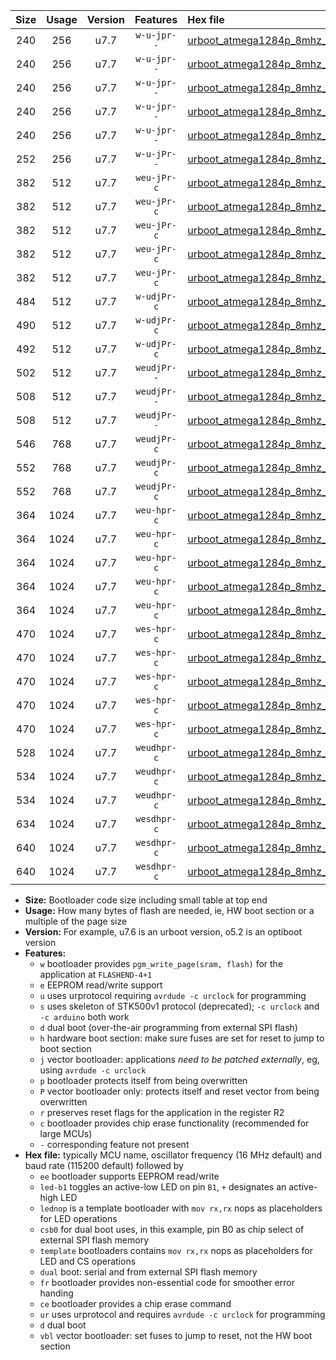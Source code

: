|Size|Usage|Version|Features|Hex file|
|:-:|:-:|:-:|:-:|:--|
|240|256|u7.7|`w-u-jpr--`|[urboot_atmega1284p_8mhz_500000bps_led+b5_ur_vbl.hex](https://raw.githubusercontent.com/stefanrueger/urboot.hex/main/mcus/atmega1284p/fcpu_8mhz/500000_bps/urboot_atmega1284p_8mhz_500000bps_led+b5_ur_vbl.hex)|
|240|256|u7.7|`w-u-jpr--`|[urboot_atmega1284p_8mhz_500000bps_led+b7_ur_vbl.hex](https://raw.githubusercontent.com/stefanrueger/urboot.hex/main/mcus/atmega1284p/fcpu_8mhz/500000_bps/urboot_atmega1284p_8mhz_500000bps_led+b7_ur_vbl.hex)|
|240|256|u7.7|`w-u-jpr--`|[urboot_atmega1284p_8mhz_500000bps_led+c7_ur_vbl.hex](https://raw.githubusercontent.com/stefanrueger/urboot.hex/main/mcus/atmega1284p/fcpu_8mhz/500000_bps/urboot_atmega1284p_8mhz_500000bps_led+c7_ur_vbl.hex)|
|240|256|u7.7|`w-u-jpr--`|[urboot_atmega1284p_8mhz_500000bps_led+d7_ur_vbl.hex](https://raw.githubusercontent.com/stefanrueger/urboot.hex/main/mcus/atmega1284p/fcpu_8mhz/500000_bps/urboot_atmega1284p_8mhz_500000bps_led+d7_ur_vbl.hex)|
|240|256|u7.7|`w-u-jpr--`|[urboot_atmega1284p_8mhz_500000bps_lednop_ur_vbl.hex](https://raw.githubusercontent.com/stefanrueger/urboot.hex/main/mcus/atmega1284p/fcpu_8mhz/500000_bps/urboot_atmega1284p_8mhz_500000bps_lednop_ur_vbl.hex)|
|252|256|u7.7|`w-u-jPr--`|[urboot_atmega1284p_8mhz_500000bps_ur_vbl.hex](https://raw.githubusercontent.com/stefanrueger/urboot.hex/main/mcus/atmega1284p/fcpu_8mhz/500000_bps/urboot_atmega1284p_8mhz_500000bps_ur_vbl.hex)|
|382|512|u7.7|`weu-jPr-c`|[urboot_atmega1284p_8mhz_500000bps_ee_led+b5_fr_ce_ur_vbl.hex](https://raw.githubusercontent.com/stefanrueger/urboot.hex/main/mcus/atmega1284p/fcpu_8mhz/500000_bps/urboot_atmega1284p_8mhz_500000bps_ee_led+b5_fr_ce_ur_vbl.hex)|
|382|512|u7.7|`weu-jPr-c`|[urboot_atmega1284p_8mhz_500000bps_ee_led+b7_fr_ce_ur_vbl.hex](https://raw.githubusercontent.com/stefanrueger/urboot.hex/main/mcus/atmega1284p/fcpu_8mhz/500000_bps/urboot_atmega1284p_8mhz_500000bps_ee_led+b7_fr_ce_ur_vbl.hex)|
|382|512|u7.7|`weu-jPr-c`|[urboot_atmega1284p_8mhz_500000bps_ee_led+c7_fr_ce_ur_vbl.hex](https://raw.githubusercontent.com/stefanrueger/urboot.hex/main/mcus/atmega1284p/fcpu_8mhz/500000_bps/urboot_atmega1284p_8mhz_500000bps_ee_led+c7_fr_ce_ur_vbl.hex)|
|382|512|u7.7|`weu-jPr-c`|[urboot_atmega1284p_8mhz_500000bps_ee_led+d7_fr_ce_ur_vbl.hex](https://raw.githubusercontent.com/stefanrueger/urboot.hex/main/mcus/atmega1284p/fcpu_8mhz/500000_bps/urboot_atmega1284p_8mhz_500000bps_ee_led+d7_fr_ce_ur_vbl.hex)|
|382|512|u7.7|`weu-jPr-c`|[urboot_atmega1284p_8mhz_500000bps_ee_lednop_fr_ce_ur_vbl.hex](https://raw.githubusercontent.com/stefanrueger/urboot.hex/main/mcus/atmega1284p/fcpu_8mhz/500000_bps/urboot_atmega1284p_8mhz_500000bps_ee_lednop_fr_ce_ur_vbl.hex)|
|484|512|u7.7|`w-udjPr-c`|[urboot_atmega1284p_8mhz_500000bps_led+c7_csb3_dual_fr_ce_ur_vbl.hex](https://raw.githubusercontent.com/stefanrueger/urboot.hex/main/mcus/atmega1284p/fcpu_8mhz/500000_bps/urboot_atmega1284p_8mhz_500000bps_led+c7_csb3_dual_fr_ce_ur_vbl.hex)|
|490|512|u7.7|`w-udjPr-c`|[urboot_atmega1284p_8mhz_500000bps_led+d7_csc7_dual_fr_ce_ur_vbl.hex](https://raw.githubusercontent.com/stefanrueger/urboot.hex/main/mcus/atmega1284p/fcpu_8mhz/500000_bps/urboot_atmega1284p_8mhz_500000bps_led+d7_csc7_dual_fr_ce_ur_vbl.hex)|
|492|512|u7.7|`w-udjPr-c`|[urboot_atmega1284p_8mhz_500000bps_template_dual_fr_ce_ur_vbl.hex](https://raw.githubusercontent.com/stefanrueger/urboot.hex/main/mcus/atmega1284p/fcpu_8mhz/500000_bps/urboot_atmega1284p_8mhz_500000bps_template_dual_fr_ce_ur_vbl.hex)|
|502|512|u7.7|`weudjPr--`|[urboot_atmega1284p_8mhz_500000bps_ee_led+c7_csb3_dual_fr_ur_vbl.hex](https://raw.githubusercontent.com/stefanrueger/urboot.hex/main/mcus/atmega1284p/fcpu_8mhz/500000_bps/urboot_atmega1284p_8mhz_500000bps_ee_led+c7_csb3_dual_fr_ur_vbl.hex)|
|508|512|u7.7|`weudjPr--`|[urboot_atmega1284p_8mhz_500000bps_ee_led+d7_csc7_dual_fr_ur_vbl.hex](https://raw.githubusercontent.com/stefanrueger/urboot.hex/main/mcus/atmega1284p/fcpu_8mhz/500000_bps/urboot_atmega1284p_8mhz_500000bps_ee_led+d7_csc7_dual_fr_ur_vbl.hex)|
|508|512|u7.7|`weudjPr--`|[urboot_atmega1284p_8mhz_500000bps_ee_template_dual_fr_ur_vbl.hex](https://raw.githubusercontent.com/stefanrueger/urboot.hex/main/mcus/atmega1284p/fcpu_8mhz/500000_bps/urboot_atmega1284p_8mhz_500000bps_ee_template_dual_fr_ur_vbl.hex)|
|546|768|u7.7|`weudjPr-c`|[urboot_atmega1284p_8mhz_500000bps_ee_led+c7_csb3_dual_fr_ce_ur_vbl.hex](https://raw.githubusercontent.com/stefanrueger/urboot.hex/main/mcus/atmega1284p/fcpu_8mhz/500000_bps/urboot_atmega1284p_8mhz_500000bps_ee_led+c7_csb3_dual_fr_ce_ur_vbl.hex)|
|552|768|u7.7|`weudjPr-c`|[urboot_atmega1284p_8mhz_500000bps_ee_led+d7_csc7_dual_fr_ce_ur_vbl.hex](https://raw.githubusercontent.com/stefanrueger/urboot.hex/main/mcus/atmega1284p/fcpu_8mhz/500000_bps/urboot_atmega1284p_8mhz_500000bps_ee_led+d7_csc7_dual_fr_ce_ur_vbl.hex)|
|552|768|u7.7|`weudjPr-c`|[urboot_atmega1284p_8mhz_500000bps_ee_template_dual_fr_ce_ur_vbl.hex](https://raw.githubusercontent.com/stefanrueger/urboot.hex/main/mcus/atmega1284p/fcpu_8mhz/500000_bps/urboot_atmega1284p_8mhz_500000bps_ee_template_dual_fr_ce_ur_vbl.hex)|
|364|1024|u7.7|`weu-hpr-c`|[urboot_atmega1284p_8mhz_500000bps_ee_led+b5_fr_ce_ur.hex](https://raw.githubusercontent.com/stefanrueger/urboot.hex/main/mcus/atmega1284p/fcpu_8mhz/500000_bps/urboot_atmega1284p_8mhz_500000bps_ee_led+b5_fr_ce_ur.hex)|
|364|1024|u7.7|`weu-hpr-c`|[urboot_atmega1284p_8mhz_500000bps_ee_led+b7_fr_ce_ur.hex](https://raw.githubusercontent.com/stefanrueger/urboot.hex/main/mcus/atmega1284p/fcpu_8mhz/500000_bps/urboot_atmega1284p_8mhz_500000bps_ee_led+b7_fr_ce_ur.hex)|
|364|1024|u7.7|`weu-hpr-c`|[urboot_atmega1284p_8mhz_500000bps_ee_led+c7_fr_ce_ur.hex](https://raw.githubusercontent.com/stefanrueger/urboot.hex/main/mcus/atmega1284p/fcpu_8mhz/500000_bps/urboot_atmega1284p_8mhz_500000bps_ee_led+c7_fr_ce_ur.hex)|
|364|1024|u7.7|`weu-hpr-c`|[urboot_atmega1284p_8mhz_500000bps_ee_led+d7_fr_ce_ur.hex](https://raw.githubusercontent.com/stefanrueger/urboot.hex/main/mcus/atmega1284p/fcpu_8mhz/500000_bps/urboot_atmega1284p_8mhz_500000bps_ee_led+d7_fr_ce_ur.hex)|
|364|1024|u7.7|`weu-hpr-c`|[urboot_atmega1284p_8mhz_500000bps_ee_lednop_fr_ce_ur.hex](https://raw.githubusercontent.com/stefanrueger/urboot.hex/main/mcus/atmega1284p/fcpu_8mhz/500000_bps/urboot_atmega1284p_8mhz_500000bps_ee_lednop_fr_ce_ur.hex)|
|470|1024|u7.7|`wes-hpr-c`|[urboot_atmega1284p_8mhz_500000bps_ee_led+b5_fr_ce.hex](https://raw.githubusercontent.com/stefanrueger/urboot.hex/main/mcus/atmega1284p/fcpu_8mhz/500000_bps/urboot_atmega1284p_8mhz_500000bps_ee_led+b5_fr_ce.hex)|
|470|1024|u7.7|`wes-hpr-c`|[urboot_atmega1284p_8mhz_500000bps_ee_led+b7_fr_ce.hex](https://raw.githubusercontent.com/stefanrueger/urboot.hex/main/mcus/atmega1284p/fcpu_8mhz/500000_bps/urboot_atmega1284p_8mhz_500000bps_ee_led+b7_fr_ce.hex)|
|470|1024|u7.7|`wes-hpr-c`|[urboot_atmega1284p_8mhz_500000bps_ee_led+c7_fr_ce.hex](https://raw.githubusercontent.com/stefanrueger/urboot.hex/main/mcus/atmega1284p/fcpu_8mhz/500000_bps/urboot_atmega1284p_8mhz_500000bps_ee_led+c7_fr_ce.hex)|
|470|1024|u7.7|`wes-hpr-c`|[urboot_atmega1284p_8mhz_500000bps_ee_led+d7_fr_ce.hex](https://raw.githubusercontent.com/stefanrueger/urboot.hex/main/mcus/atmega1284p/fcpu_8mhz/500000_bps/urboot_atmega1284p_8mhz_500000bps_ee_led+d7_fr_ce.hex)|
|470|1024|u7.7|`wes-hpr-c`|[urboot_atmega1284p_8mhz_500000bps_ee_lednop_fr_ce.hex](https://raw.githubusercontent.com/stefanrueger/urboot.hex/main/mcus/atmega1284p/fcpu_8mhz/500000_bps/urboot_atmega1284p_8mhz_500000bps_ee_lednop_fr_ce.hex)|
|528|1024|u7.7|`weudhpr-c`|[urboot_atmega1284p_8mhz_500000bps_ee_led+c7_csb3_dual_fr_ce_ur.hex](https://raw.githubusercontent.com/stefanrueger/urboot.hex/main/mcus/atmega1284p/fcpu_8mhz/500000_bps/urboot_atmega1284p_8mhz_500000bps_ee_led+c7_csb3_dual_fr_ce_ur.hex)|
|534|1024|u7.7|`weudhpr-c`|[urboot_atmega1284p_8mhz_500000bps_ee_led+d7_csc7_dual_fr_ce_ur.hex](https://raw.githubusercontent.com/stefanrueger/urboot.hex/main/mcus/atmega1284p/fcpu_8mhz/500000_bps/urboot_atmega1284p_8mhz_500000bps_ee_led+d7_csc7_dual_fr_ce_ur.hex)|
|534|1024|u7.7|`weudhpr-c`|[urboot_atmega1284p_8mhz_500000bps_ee_template_dual_fr_ce_ur.hex](https://raw.githubusercontent.com/stefanrueger/urboot.hex/main/mcus/atmega1284p/fcpu_8mhz/500000_bps/urboot_atmega1284p_8mhz_500000bps_ee_template_dual_fr_ce_ur.hex)|
|634|1024|u7.7|`wesdhpr-c`|[urboot_atmega1284p_8mhz_500000bps_ee_led+c7_csb3_dual_fr_ce.hex](https://raw.githubusercontent.com/stefanrueger/urboot.hex/main/mcus/atmega1284p/fcpu_8mhz/500000_bps/urboot_atmega1284p_8mhz_500000bps_ee_led+c7_csb3_dual_fr_ce.hex)|
|640|1024|u7.7|`wesdhpr-c`|[urboot_atmega1284p_8mhz_500000bps_ee_led+d7_csc7_dual_fr_ce.hex](https://raw.githubusercontent.com/stefanrueger/urboot.hex/main/mcus/atmega1284p/fcpu_8mhz/500000_bps/urboot_atmega1284p_8mhz_500000bps_ee_led+d7_csc7_dual_fr_ce.hex)|
|640|1024|u7.7|`wesdhpr-c`|[urboot_atmega1284p_8mhz_500000bps_ee_template_dual_fr_ce.hex](https://raw.githubusercontent.com/stefanrueger/urboot.hex/main/mcus/atmega1284p/fcpu_8mhz/500000_bps/urboot_atmega1284p_8mhz_500000bps_ee_template_dual_fr_ce.hex)|

- **Size:** Bootloader code size including small table at top end
- **Usage:** How many bytes of flash are needed, ie, HW boot section or a multiple of the page size
- **Version:** For example, u7.6 is an urboot version, o5.2 is an optiboot version
- **Features:**
  + `w` bootloader provides `pgm_write_page(sram, flash)` for the application at `FLASHEND-4+1`
  + `e` EEPROM read/write support
  + `u` uses urprotocol requiring `avrdude -c urclock` for programming
  + `s` uses skeleton of STK500v1 protocol (deprecated); `-c urclock` and `-c arduino` both work
  + `d` dual boot (over-the-air programming from external SPI flash)
  + `h` hardware boot section: make sure fuses are set for reset to jump to boot section
  + `j` vector bootloader: applications *need to be patched externally*, eg, using `avrdude -c urclock`
  + `p` bootloader protects itself from being overwritten
  + `P` vector bootloader only: protects itself and reset vector from being overwritten
  + `r` preserves reset flags for the application in the register R2
  + `c` bootloader provides chip erase functionality (recommended for large MCUs)
  + `-` corresponding feature not present
- **Hex file:** typically MCU name, oscillator frequency (16 MHz default) and baud rate (115200 default) followed by
  + `ee` bootloader supports EEPROM read/write
  + `led-b1` toggles an active-low LED on pin `B1`, `+` designates an active-high LED
  + `lednop` is a template bootloader with `mov rx,rx` nops as placeholders for LED operations
  + `csb0` for dual boot uses, in this example, pin B0 as chip select of external SPI flash memory
  + `template` bootloaders contains `mov rx,rx` nops as placeholders for LED and CS operations
  + `dual` boot: serial and from external SPI flash memory
  + `fr` bootloader provides non-essential code for smoother error handing
  + `ce` bootloader provides a chip erase command
  + `ur` uses urprotocol and requires `avrdude -c urclock` for programming
  + `d` dual boot
  + `vbl` vector bootloader: set fuses to jump to reset, not the HW boot section
